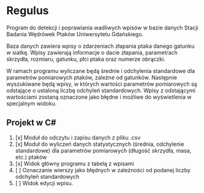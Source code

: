 # Regulus

Program do detekcji i poprawiania wadliwych wpisów w bazie danych Stacji Badania Wędrówek Ptaków Uniwersytetu Gdańskiego.

Baza danych zawiera wpisy o zdarzeniach złapania ptaka danego gatunku w siatkę. Wpisy zawierają informacje o dacie złapania, parametrach skrzydła, rozmiaru, gatunku, płci ptaka oraz numerze obrączki.

W ramach programu wyliczane będą średnie i odchylenia standardowe dla parametrów pomiarowych ptaków, zależne od gatunków. Następnie wyszukiwane będą wpisy, w których wartości parametrów pomiarowych są odstające o ustaloną liczbę odchyleń standardowych. Wpisy z odstającymi wartościami zostaną oznaczone jako błędne i możliwe do wyświetlenia w specjalnym widoku.

## Projekt w C#

1. [x] Moduł do odczytu i zapisu danych z pliku .csv
2. [x] Moduł do wyliczeń danych statystycznych (średnia, odchylenie standardowe) dla parametrów pomiarowych (długość skrzydła, masa, etc.) ptaków
3. [x] Widok główny programu z tabelą z wpisami
4. [ ] Oznaczanie wierszy jako błędnych w zależności od podanej liczby odchyleń standardowych
5. [ ] Widok edycji wpisu.
